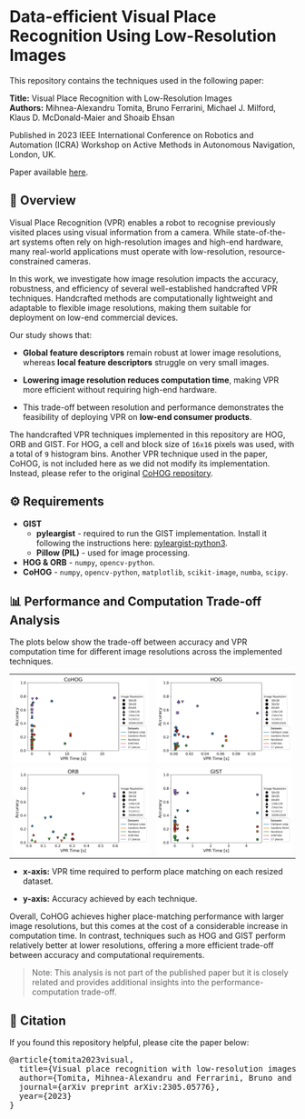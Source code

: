 # Data-efficient Visual Place Recognition Using Low-Resolution Images

This repository contains the techniques used in the following paper:

**Title:** Visual Place Recognition with Low-Resolution Images <br>
**Authors:** Mihnea-Alexandru Tomita, Bruno Ferrarini, Michael J. Milford, Klaus D. McDonald-Maier and Shoaib Ehsan

Published in 2023 IEEE International Conference on Robotics and Automation (ICRA) Workshop on Active Methods in Autonomous Navigation, London, UK.

Paper available [here](https://robotics.pme.duth.gr/workshop_active2/wp-content/uploads/2023/05/05.-Visual-place-recognition.pdf).

## 📖 Overview 

Visual Place Recognition (VPR) enables a robot to recognise previously visited places using visual information from a camera. While state-of-the-art systems often rely on high-resolution images and high-end hardware, many real-world applications must operate with low-resolution, resource-constrained cameras.

In this work, we investigate how image resolution impacts the accuracy, robustness, and efficiency of several well-established handcrafted VPR techniques. Handcrafted methods are computationally lightweight and adaptable to flexible image resolutions, making them suitable for deployment on low-end commercial devices.

Our study shows that:

- **Global feature descriptors** remain robust at lower image resolutions, whereas **local feature descriptors** struggle on very small images.

- **Lowering image resolution reduces computation time**, making VPR more efficient without requiring high-end hardware.

- This trade-off between resolution and performance demonstrates the feasibility of deploying VPR on **low-end consumer products**.

The handcrafted VPR techniques implemented in this repository are HOG, ORB and GIST. For HOG, a cell and block size of `16x16` pixels was used, with a total of `9` histogram bins. Another VPR technique used in the paper, CoHOG, is not included here as we did not modify its implementation. Instead, please refer to the original [CoHOG repository](https://github.com/MubarizZaffar/CoHOG_Results_RAL2019).

## ⚙️ Requirements

- **GIST**
    - **pyleargist** - required to run the GIST implementation. Install it following the instructions here: [pyleargist-python3](https://github.com/mertyyanik/pyleargist-python3).
    - **Pillow (PIL)** - used for image processing.
- **HOG & ORB** - `numpy`, `opencv-python`.
- **CoHOG** - `numpy`, `opencv-python`, `matplotlib`, `scikit-image`, `numba`, `scipy`.

## 📊 Performance and Computation Trade-off Analysis

The plots below show the trade-off between accuracy and VPR computation time for different image resolutions across the implemented techniques.

<div align="center">

<table>
  <tr>
    <td>
      <img src="figures/CoHOG_accuracy_vs_time.png" width="450"><br>
    </td>
    <td>
      <img src="figures/HOG_accuracy_vs_time.png" width="450"><br>
    </td>
  </tr>
  <tr>
    <td>
      <img src="figures/ORB_accuracy_vs_time.png" width="450"><br>
    </td>
    <td>
      <img src="figures/GIST_accuracy_vs_time.png" width="450"><br>
    </td>
  </tr>
</table>

</div>

- **x-axis:** VPR time required to perform place matching on each resized dataset.

- **y-axis:** Accuracy achieved by each technique.

Overall, CoHOG achieves higher place-matching performance with larger image resolutions, but this comes at the cost of a considerable increase in computation time. In contrast, techniques such as HOG and GIST perform relatively better at lower resolutions, offering a more efficient trade-off between accuracy and computational requirements.

> Note: This analysis is not part of the published paper but it is closely related and provides additional insights into the performance-computation trade-off.

## 📄 Citation

If you found this repository helpful, please cite the paper below:
<pre>
@article{tomita2023visual,
  title={Visual place recognition with low-resolution images},
  author={Tomita, Mihnea-Alexandru and Ferrarini, Bruno and Milford, Michael and McDonald-Maier, Klaus and Ehsan, Shoaib},
  journal={arXiv preprint arXiv:2305.05776},
  year={2023}
}
 </pre>


